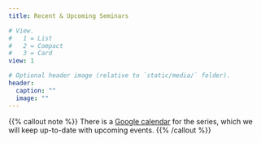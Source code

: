 ```yaml
---
title: Recent & Upcoming Seminars

# View.
#   1 = List
#   2 = Compact
#   3 = Card
view: 1

# Optional header image (relative to `static/media/` folder).
header:
  caption: ""
  image: ""
---
```


{{% callout note %}}
There is a <a href="https://calendar.google.com/calendar/u/0?cid=ZWlndDJsZXJ0ajhoazQ3MWczbDBtODQ0ODBAZ3JvdXAuY2FsZW5kYXIuZ29vZ2xlLmNvbQ" target="_blank">Google calendar</a> for the series, which we will keep up-to-date with upcoming events.
{{% /callout %}}
